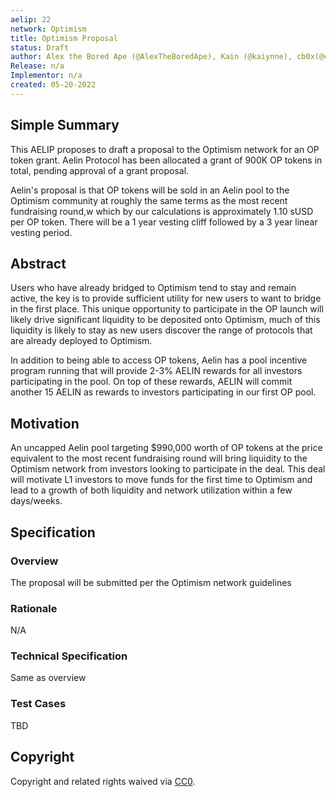 ```yaml
---
aelip: 22
network: Optimism
title: Optimism Proposal
status: Draft
author: Alex the Bored Ape (@AlexTheBoredApe), Kain (@kaiynne), cb0x(@cb0x)
Release: n/a
Implementor: n/a
created: 05-20-2022
---
```


## Simple Summary

This AELIP proposes to draft a proposal to the Optimism network for an OP token grant. Aelin Protocol has been allocated a grant of 900K OP tokens in total, pending approval of a grant proposal.

Aelin's proposal is that OP tokens will be sold in an Aelin pool to the Optimism community at roughly the same terms as the most recent fundraising round,w which by our calculations is approximately 1.10 sUSD per OP token. There will be a 1 year vesting cliff followed by a 3 year linear vesting period.

## Abstract

Users who have already bridged to Optimism tend to stay and remain active, the key is to provide sufficient utility for new users to want to bridge in the first place. This unique opportunity to participate in the OP launch will likely drive significant liquidity to be deposited onto Optimism, much of this liquidity is likely to stay as new users discover the range of protocols that are already deployed to Optimism.

In addition to being able to access OP tokens, Aelin has a pool incentive program running that will provide 2-3% AELIN rewards for all investors participating in the pool. On top of these rewards, AELIN will commit another 15 AELIN as rewards to investors participating in our first OP pool.

## Motivation

An uncapped Aelin pool targeting $990,000 worth of OP tokens at the price equivalent to the most recent fundraising round will bring liquidity to the Optimism network from investors looking to participate in the deal. This deal will motivate L1 investors to move funds for the first time to Optimism and lead to a growth of both liquidity and network utilization within a few days/weeks.

## Specification

### Overview

The proposal will be submitted per the Optimism network guidelines

### Rationale

N/A

### Technical Specification

Same as overview

### Test Cases

TBD

## Copyright

Copyright and related rights waived via [CC0](https://creativecommons.org/publicdomain/zero/1.0/).
